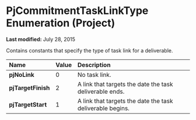 
# PjCommitmentTaskLinkType Enumeration (Project)

 **Last modified:** July 28, 2015

Contains constants that specify the type of task link for a deliverable.


|**Name**|**Value**|**Description**|
|:-----|:-----|:-----|
| **pjNoLink**|0|No task link.|
| **pjTargetFinish**|2|A link that targets the date the task deliverable ends.|
| **pjTargetStart**|1|A link that targets the date the task deliverable begins.|
